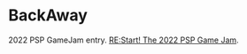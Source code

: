 # BackAway
2022 PSP GameJam entry. [RE:Start! The 2022 PSP Game Jam](https://itch.io/jam/psp-2022-game-jam).
